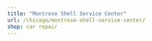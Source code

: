 ```yaml
---
title: "Montrose Shell Service Center"
url: /chicago/montrose-shell-service-center/
shop: car repair
---
```

